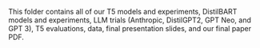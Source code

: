This folder contains all of our T5 models and experiments, DistilBART models and experiments, LLM trials (Anthropic, DistilGPT2, GPT Neo, and GPT 3), T5 evaluations, data, final presentation slides, and our final paper PDF.  
